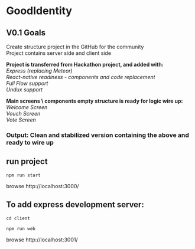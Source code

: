 # GoodIdentity

## V0.1 Goals
Create structure project in the GitHub for the community  
Project contains server side and client side  

**Project is transferred from Hackathon project, and added with:**  
*Express (replacing Meteor)*  
*React-native readiness - components and code replacement*  
*Full Flow support*  
*Undux support*  
  
  
**Main screens \ components empty structure is ready for logic wire up:**  
*Welcome Screen*  
*Vouch Screen*  
*Vote Screen*  
  
### Output: Clean and stabilized version containing the above and ready to wire up


## run project

`npm run start`

browse http://localhost:3000/

## To add express development server:
`cd client`

`npm run web`

browse http://localhost:3001/
